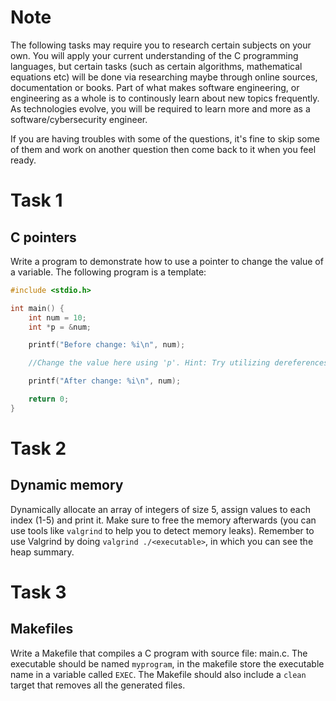 # Note

The following tasks may require you to research certain subjects on your own. You will apply your current understanding of the C programming languages, but certain tasks (such as certain algorithms, mathematical equations etc) will be done via researching maybe through online sources, documentation or books. Part of what makes software engineering, or engineering as a whole is to continously learn about new topics frequently. As technologies evolve, you will be required to learn more and more as a software/cybersecurity engineer.

If you are having troubles with some of the questions, it's fine to skip some of them and work on another question then come back to it when you feel ready.

# Task 1
## C pointers
Write a program to demonstrate how to use a pointer to change the value of a variable. The following program is a template:
```c
#include <stdio.h>

int main() {
    int num = 10;
    int *p = &num;

    printf("Before change: %i\n", num);

    //Change the value here using 'p'. Hint: Try utilizing dereferences

    printf("After change: %i\n", num);

    return 0;
}
```

# Task 2
## Dynamic memory
Dynamically allocate an array of integers of size 5, assign values to each index (1-5) and print it. Make sure to free the memory afterwards (you can use tools like `valgrind` to help you to detect memory leaks). Remember to use Valgrind by doing `valgrind ./<executable>`, in which you can see the heap summary.

# Task 3
## Makefiles
Write a Makefile that compiles a C program with source file: main.c. The executable should be named `myprogram`, in the makefile store the executable name in a variable called `EXEC`. The Makefile should also include a `clean` target that removes all the generated files.
